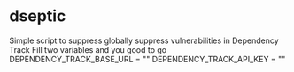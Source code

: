 # dseptic
Simple script to suppress globally suppress vulnerabilities in Dependency Track
Fill two variables and you good to go
DEPENDENCY_TRACK_BASE_URL = ""
DEPENDENCY_TRACK_API_KEY = ""

